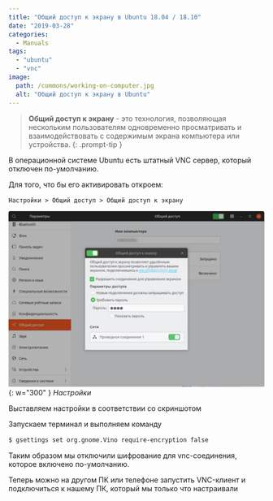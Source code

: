 ```yaml
---
title: "Общий доступ к экрану в Ubuntu 18.04 / 18.10"
date: "2019-03-28"
categories: 
  - Manuals
tags: 
  - "ubuntu"
  - "vnc"
image:
  path: /commons/working-on-computer.jpg
  alt: "Общий доступ к экрану в Ubuntu"
---
```

> **Общий доступ к экрану** - это технология, позволяющая нескольким пользователям одновременно просматривать и взаимодействовать с содержимым экрана компьютера или устройства.
{: .prompt-tip }

В операционной системе Ubuntu есть штатный VNC сервер, который отключен по-умолчанию.

Для того, что бы его активировать откроем:

```
Настройки > Общий доступ > Общий доступ к экрану
```

![](/assets/img/posts/2019/03/28/wp_share_vnc1.png){: w="300" }
_Настройки_

Выставляем настройки в соответствии со скриншотом

Запускаем терминал и выполняем команду

```sh
$ gsettings set org.gnome.Vino require-encryption false
```

Таким образом мы отключили шифрование для vnc-соединения, которое включено по-умолчанию.

Теперь можно на другом ПК или телефоне запустить VNC-клиент и подключиться к нашему ПК, который мы только что настраивали
